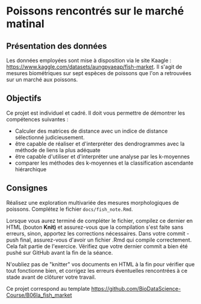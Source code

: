 # Poissons rencontrés sur le marché matinal

## Présentation des données

Les données employées sont mise à disposition via le site Kaagle : <https://www.kaggle.com/datasets/aungpyaeap/fish-market>. Il s'agit de mesures biométriques sur sept espèces de poissons que l'on a retrouvées sur un marché aux poissons.

## Objectifs

Ce projet est individuel et cadré. Il doit vous permettre de démontrer les compétences suivantes :

-   Calculer des matrices de distance avec un indice de distance sélectionné judicieusement.
-   être capable de réaliser et d'interpréter des dendrogrammes avec la méthode de liens la plus adéquate
-   être capable d'utiliser et d'interpréter une analyse par les k-moyennes
-   comparer les méthodes des k-moyennes et la classification ascendante hiérarchique

## Consignes

Réalisez une exploration multivariée des mesures morphologiques de poissons. Complétez le fichier `docs/fish_note.Rmd`.

Lorsque vous aurez terminé de compléter le fichier, compilez ce dernier en HTML (bouton **Knit)** et assurez-vous que la compilation s'est faite sans erreurs, sinon, apportez les corrections nécessaires. Dans votre commit - push final, assurez-vous d'avoir un fichier .Rmd qui compile correctement. Cela fait partie de l'exercice. Vérifiez que votre dernier commit a bien été pushé sur GitHub avant la fin de la séance.

N'oubliez pas de "knitter" vos documents en HTML à la fin pour vérifier que tout fonctionne bien, et corrigez les erreurs éventuelles rencontrées à ce stade avant de clôturer votre travail.

Ce projet correspond au template <https://github.com/BioDataScience-Course/B06Ia_fish_market>
